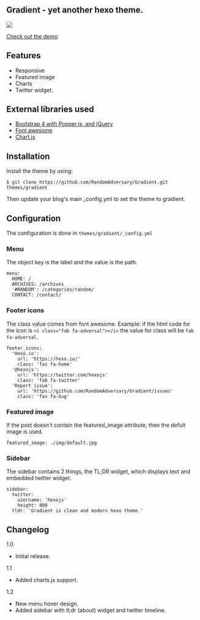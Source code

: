 ## Gradient - yet another hexo theme.
![](https://i.imgur.com/mgUL53h.jpg)

[Check out the demo](https://hackable.mk).

## Features
- Responsive
- Featured image
- Charts
- Twitter widget.

## External libraries used
- [Bootstrap 4 with Popper.js, and jQuery](https://getbootstrap.com/)
- [Font awesome](https://fontawesome.com/)
- [Chart.js](https://www.chartjs.org/)

## Installation

Install the theme by using:

`$ git clone https://github.com/RandomAdversary/Gradient.git themes/gradient`

Then update your blog's main _config.yml to set the theme to gradient.

## Configuration
The configuration is done in `themes/gradient/_config.yml`
### Menu
The object key is the label and the value is the path.
```
menu:
  HOME: /
  ARCHIVES: /archives
  '#RANDOM': /categories/random/
  CONTACT: /contact/
```

### Footer icons
The class value comes from font awesome. Example: if the html code for the icon is `<i class="fab fa-adversal"></i>` the value for class will be `fab fa-adversal`.
```
footer_icons:
  'Hexo.io':
    url: 'https://hexo.io/'
    class: 'fas fa-home'
  '@hexojs':
    url: 'https://twitter.com/hexojs'
    class: 'fab fa-twitter'
  'Report issue':
    url: 'https://github.com/RandomAdversary/Gradient/issues'
    class: 'fas fa-bug'
```

### Featured image
If the post doesn't contain the featured_image attribute, then the defult image is used.

`featured_image: ./img/default.jpg`

### Sidebar
The sidebar contains 2 things, the TL;DR widget, which displays text and embedded twitter widget.
```
sidebar:
  twitter:
    username: 'hexojs'
    height: 800
  tldr: 'Gradient is clean and modern hexo theme.'
```

## Changelog
1.0
- Initial release.

1.1 
- Added charts.js support.

1.2
- New menu hover design. 
- Added sidebar with tl;dr (about) widget and twitter timeline.
